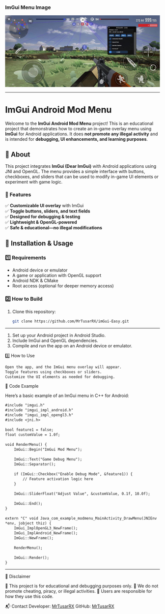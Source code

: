 ### ImGui Menu Image
![LGLGUI](https://github.com/MrTusarRX/imGui-Easy/blob/main/IMG_20240507_114319_278.jpg)
***
# ImGui Android Mod Menu

Welcome to the **ImGui Android Mod Menu** project! This is an educational project that demonstrates how to create an in-game overlay menu using **ImGui** for Android applications. It does **not promote any illegal activity** and is intended for **debugging, UI enhancements, and learning purposes**.

## 🔹 About

This project integrates **ImGui (Dear ImGui)** with Android applications using JNI and OpenGL. The menu provides a simple interface with buttons, checkboxes, and sliders that can be used to modify in-game UI elements or experiment with game logic.

### 📌 **Features**
✅ **Customizable UI overlay** with ImGui  
✅ **Toggle buttons, sliders, and text fields**  
✅ **Designed for debugging & testing**  
✅ **Lightweight & OpenGL-powered**  
✅ **Safe & educational—no illegal modifications**  

## 🚀 Installation & Usage

### 1️⃣ **Requirements**
- Android device or emulator  
- A game or application with OpenGL support  
- Android NDK & CMake  
- Root access (optional for deeper memory access)  

### 2️⃣ **How to Build**
1. Clone this repository:
   ```bash
   git clone https://github.com/MrTusarRX/imGui-Easy.git
   
-----------------------------------------------------------------------------------------------------------
   1. Set up your Android project in Android Studio.
   2. Include ImGui and OpenGL dependencies.
   3. Compile and run the app on an Android device or emulator.

3️⃣ How to Use

    Open the app, and the ImGui menu overlay will appear.
    Toggle features using checkboxes or sliders.
    Customize the UI elements as needed for debugging.

🔧 Code Example

Here’s a basic example of an ImGui menu in C++ for Android:
```
#include "imgui.h"
#include "imgui_impl_android.h"
#include "imgui_impl_opengl3.h"
#include <jni.h>

bool feature1 = false;
float customValue = 1.0f;

void RenderMenu() {
    ImGui::Begin("ImGui Mod Menu");

    ImGui::Text("Game Debug Menu");
    ImGui::Separator();

    if (ImGui::Checkbox("Enable Debug Mode", &feature1)) {
        // Feature activation logic here
    }

    ImGui::SliderFloat("Adjust Value", &customValue, 0.1f, 10.0f);

    ImGui::End();
}

extern "C" void Java_com_example_modmenu_MainActivity_DrawMenu(JNIEnv *env, jobject thiz) {
    ImGui_ImplOpenGL3_NewFrame();
    ImGui_ImplAndroid_NewFrame();
    ImGui::NewFrame();

    RenderMenu(); 

    ImGui::Render();
}
```




---------------------------------------------------------------------------------------------------

📜 Disclaimer

🔹 This project is for educational and debugging purposes only.
🔹 We do not promote cheating, piracy, or illegal activities.
🔹 Users are responsible for how they use this code.


📬 Contact
   Developer: [MrTusarRX](https://github.com/MrTusarRX)
   GitHub: [MrTusarRX](https://github.com/MrTusarRX)
